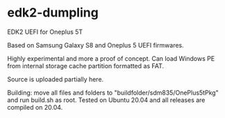 # edk2-dumpling
EDK2 UEFI for Oneplus 5T

Based on Samsung Galaxy S8 and Oneplus 5 UEFI firmwares.

Highly experimental and more a proof of concept. Can load 
Windows PE from internal storage cache partition formatted as FAT.

Source is uploaded partially here.

Building: move all files and folders to "buildfolder/sdm835/OnePlus5tPkg" and run build.sh as root.
Tested on Ubuntu 20.04 and all releases are compiled on 20.04.
